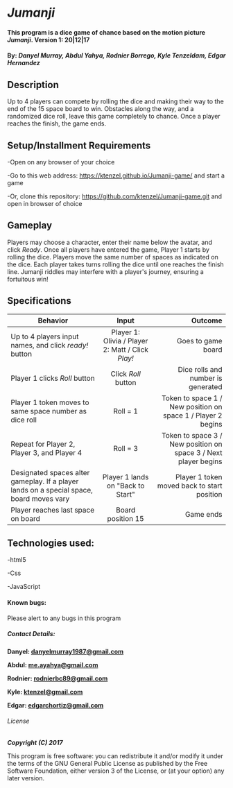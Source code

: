 # _Jumanji_

#### This program is a dice game of chance based on the motion picture _**Jumanji**_. Version 1: 20|12|17

#### By: _**Danyel Murray, Abdul Yahya, Rodnier Borrego, Kyle Tenzeldam, Edgar Hernandez**_


## Description

Up to 4 players can compete by rolling the dice and making their way to the end of the 15 space board to win. Obstacles along the way, and a randomized dice roll, leave this game completely to chance. Once a player reaches the finish, the game ends.


## Setup/Installment Requirements


-Open on any browser of your choice

-Go to this web address: https://ktenzel.github.io/Jumanji-game/ and start a game

-Or, clone this repository: https://github.com/ktenzel/Jumanji-game.git      and open in browser of choice





## Gameplay

Players may choose a character, enter their name below the avatar, and click _Ready_. Once all players have entered the game, Player 1 starts by rolling the dice. Players move the same number of spaces as indicated on the dice. Each player takes turns rolling the dice until one reaches the finish line. Jumanji riddles may interfere with a player's journey, ensuring a fortuitous win!


## Specifications

| Behavior        | Input           | Outcome  |
| ------------- |:-------------:| -----:|
| Up to 4 players input names, and click _ready!_ button | Player 1: Olivia / Player 2: Matt / Click _Play!_ | Goes to game board |
| Player 1 clicks _Roll_ button | Click _Roll_ button | Dice rolls and number is generated
| Player 1 token moves to same space number as dice roll | Roll = 1 | Token to space 1 / New position on space 1 / Player 2 begins |
| Repeat for Player 2, Player 3, and Player 4 | Roll = 3 | Token to space 3 / New position on space 3 / Next player begins |
| Designated spaces alter gameplay. If a player lands on a special space, board moves vary | Player 1 lands on "Back to Start" | Player 1 token moved back to start position |
| Player reaches last space on board| Board position 15| Game ends|




## Technologies used:

-html5

-Css

-JavaScript

#### Known bugs:

Please alert to any bugs in this program

##### **Contact Details:**

**Danyel: danyelmurray1987@gmail.com**

**Abdul: me.ayahya@gmail.com**

**Rodnier: rodnierbc89@gmail.com**

**Kyle: ktenzel@gmail.com**

**Edgar: edgarchortiz@gmail.com**



###### License

_**Copyright (C) 2017**_

This program is free software: you can redistribute it and/or modify it under the terms of the GNU General Public License as published by the Free Software Foundation, either version 3 of the License, or (at your option) any later version.
